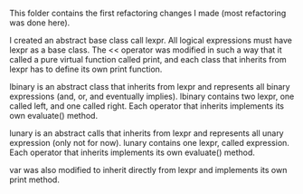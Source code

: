 This folder contains the first refactoring changes I made (most refactoring was done here).

I created an abstract base class call lexpr. All logical expressions must have lexpr as a base class.
The << operator was modified in such a way that it called a pure virtual function called print, and each class that inherits from lexpr
has to define its own print function.

lbinary is an abstract class that inherits from lexpr and represents all binary expressions (and, or, and eventually implies).
lbinary contains two lexpr, one called left, and one called right. Each operator that inherits implements its own evaluate() method.

lunary is an abstract calls that inherits from lexpr and represents all unary expression (only not for now).
lunary contains one lexpr, called expression. Each operator that inherits implements its own evaluate() method.

var was also modified to inherit directly from lexpr and implements its own print method.
